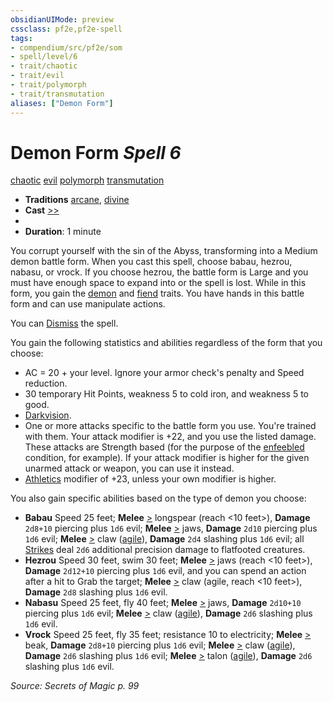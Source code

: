 ```yaml
---
obsidianUIMode: preview
cssclass: pf2e,pf2e-spell
tags:
- compendium/src/pf2e/som
- spell/level/6
- trait/chaotic
- trait/evil
- trait/polymorph
- trait/transmutation
aliases: ["Demon Form"]
---
```

# Demon Form *Spell 6*   
[chaotic](rules/traits/chaotic.md "Chaotic Alignment Trait")  [evil](rules/traits/evil.md "Evil Alignment Trait")  [polymorph](rules/traits/polymorph.md "Polymorph Effect Trait")  [transmutation](rules/traits/transmutation.md "Transmutation School Trait")  

- **Traditions** [arcane](rules/traits/arcane.md "Arcane Tradition Trait"), [divine](rules/traits/divine.md "Divine Tradition Trait")
- **Cast** [>>](rules/core-rulebook/chapter-9-playing-the-game.md#Actions "Two-Action") 
- 
- **Duration**: 1 minute

You corrupt yourself with the sin of the Abyss, transforming into a Medium demon battle form. When you cast this spell, choose babau, hezrou, nabasu, or vrock. If you choose hezrou, the battle form is Large and you must have enough space to expand into or the spell is lost. While in this form, you gain the [demon](rules/traits/demon.md "Demon Creature Trait") and [fiend](rules/traits/fiend.md "Fiend Creature Type Trait") traits. You have hands in this battle form and can use manipulate actions.

You can [Dismiss](rules/actions/dismiss.md) the spell.

You gain the following statistics and abilities regardless of the form that you choose:

- AC = 20 + your level. Ignore your armor check's penalty and Speed reduction.
- 30 temporary Hit Points, weakness 5 to cold iron, and weakness 5 to good.
- [Darkvision](rules/abilities/darkvision.md).
- One or more attacks specific to the battle form you use. You're trained with them. Your attack modifier is +22, and you use the listed damage. These attacks are Strength based (for the purpose of the [enfeebled](rules/conditions.md#Enfeebled) condition, for example). If your attack modifier is higher for the given unarmed attack or weapon, you can use it instead.
- [Athletics](compendium/skills.md#Athletics) modifier of +23, unless your own modifier is higher.

You also gain specific abilities based on the type of demon you choose:

- **Babau** Speed 25 feet; **Melee** [>](rules/core-rulebook/chapter-9-playing-the-game.md#Actions "Single Action") longspear (reach <10 feet>), **Damage** `2d8+10` piercing plus `1d6` evil; **Melee** [>](rules/core-rulebook/chapter-9-playing-the-game.md#Actions "Single Action") jaws, **Damage** `2d10` piercing plus `1d6` evil; **Melee** [>](rules/core-rulebook/chapter-9-playing-the-game.md#Actions "Single Action") claw ([agile](rules/traits/agile.md "Agile Weapon Trait")), **Damage** `2d4` slashing plus `1d6` evil; all [Strikes](rules/actions/strike.md) deal `2d6` additional precision damage to flatfooted creatures.
- **Hezrou** Speed 30 feet, swim 30 feet; **Melee** [>](rules/core-rulebook/chapter-9-playing-the-game.md#Actions "Single Action") jaws (reach <10 feet>), **Damage** `2d12+10` piercing plus `1d6` evil, and you can spend an action after a hit to Grab the target; **Melee** [>](rules/core-rulebook/chapter-9-playing-the-game.md#Actions "Single Action") claw (agile, reach <10 feet>), **Damage** `2d8` slashing plus `1d6` evil.
- **Nabasu** Speed 25 feet, fly 40 feet; **Melee** [>](rules/core-rulebook/chapter-9-playing-the-game.md#Actions "Single Action") jaws, **Damage** `2d10+10` piercing plus `1d6` evil; **Melee** [>](rules/core-rulebook/chapter-9-playing-the-game.md#Actions "Single Action") claw ([agile](rules/traits/agile.md "Agile Weapon Trait")), **Damage** `2d6` slashing plus `1d6` evil.
- **Vrock** Speed 25 feet, fly 35 feet; resistance 10 to electricity; **Melee** [>](rules/core-rulebook/chapter-9-playing-the-game.md#Actions "Single Action") beak, **Damage** `2d8+10` piercing plus `1d6` evil; **Melee** [>](rules/core-rulebook/chapter-9-playing-the-game.md#Actions "Single Action") claw ([agile](rules/traits/agile.md "Agile Weapon Trait")), **Damage** `2d6` slashing plus `1d6` evil; **Melee** [>](rules/core-rulebook/chapter-9-playing-the-game.md#Actions "Single Action") talon ([agile](rules/traits/agile.md "Agile Weapon Trait")), **Damage** `2d6` slashing plus `1d6` evil.

*Source: Secrets of Magic p. 99*